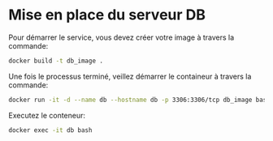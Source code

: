 # Mise en place du serveur DB

Pour démarrer le service, vous devez créer votre image à travers la commande:
```bash
docker build -t db_image .
```
Une fois le processus terminé, veillez démarrer le containeur à travers la commande:
```bash
docker run -it -d --name db --hostname db -p 3306:3306/tcp db_image bash
```
Executez le conteneur:
```bash
docker exec -it db bash
```
